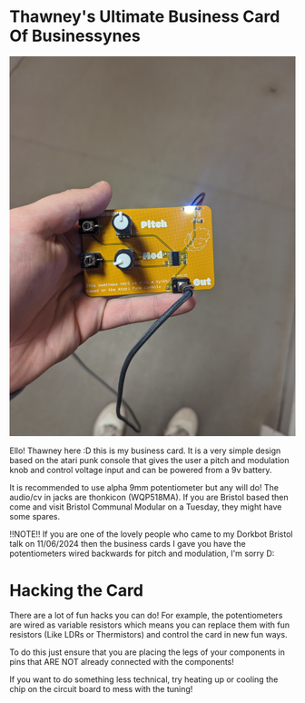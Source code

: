 # Thawney's Ultimate Business Card Of Businessynes

![Picture of assembled card](https://raw.githubusercontent.com/thawney/BusinessCard/main/assembledphoto.jpg)

Ello! Thawney here :D this is my business card. It is a very simple design based on the atari punk console that gives the user a pitch and modulation knob and control voltage input and can be powered from a 9v battery.

It is recommended to use alpha 9mm potentiometer but any will do! The audio/cv in jacks are thonkicon (WQP518MA). If you are Bristol based then come and visit Bristol Communal Modular on a Tuesday, they might have some spares.

!!NOTE!! If you are one of the lovely people who came to my Dorkbot Bristol talk on 11/06/2024 then the business cards I gave you have the potentiometers wired backwards for pitch and modulation, I'm sorry D:

# Hacking the Card

There are a lot of fun hacks you can do! For example, the potentiometers are wired as variable resistors which means you can replace them with fun resistors (Like LDRs or Thermistors) and control the card in new fun ways.

To do this just ensure that you are placing the legs of your components in pins that ARE NOT already connected with the components!

If you want to do something less technical, try heating up or cooling the chip on the circuit board to mess with the tuning!